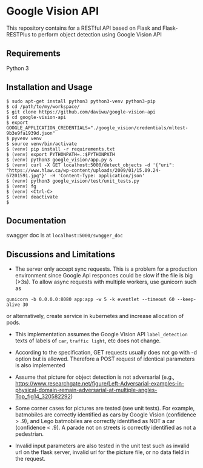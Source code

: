 # Google Vision API

This repository contains for a RESTful API based on Flask and Flask-RESTPlus to perform object detection using Google Vision API

## Requirements
Python 3

## Installation and Usage

```
$ sudo apt-get install python3 python3-venv python3-pip
$ cd /path/to/my/workspace/
$ git clone https://github.com/daviwu/google-vision-api
$ cd google-vision-api
$ export GOOGLE_APPLICATION_CREDENTIALS="./google_vision/credentials/mltest-9b3e9fa1939d.json"
$ pyvenv venv
$ source venv/bin/activate
$ (venv) pip install -r requirements.txt
$ (venv) export PYTHONPATH=.:$PYTHONPATH
$ (venv) python3 google_vision/app.py &
$ (venv) curl -X GET localhost:5000/detect_objects -d '{"uri": "https://www.hlaw.ca/wp-content/uploads/2009/01/15.09.24-67201591.jpg"}' -H 'Content-Type: application/json'
$ (venv) python3 google_vision/test/unit_tests.py
$ (venv) fg
$ (venv) <Ctrl-C>
$ (venv) deactivate
$
```

## Documentation
swagger doc is at `localhost:5000/swagger_doc`

## Discussions and Limitations

* The server only accept sync requests. This is a problem for a production environment since Google Api responces could be slow if the file is big (>3s). To allow async requests with multiple workers, use gunicorn such as
```
gunicorn -b 0.0.0.0:8080 app:app -w 5 -k eventlet --timeout 60 --keep-alive 30
```
or alternatively, create service in kubernetes and increase allocation of pods.

* This implementation assumes the Google Vision API `label_detection` texts of labels of `car`, `traffic light`, etc does not change.

* According to the specification, GET requests usually does not go with -d option but is allowed. Therefore a POST request of identical parameters is also implemented

* Assume that picture for object detection is not adversarial (e.g., https://www.researchgate.net/figure/Left-Adversarial-examples-in-physical-domain-remain-adversarial-at-multiple-angles-Top_fig14_320582292)

* Some corner cases for pictures are tested (see unit tests). For example, batmobiles are correctly identified as cars by Google Vision (confidence > .9), and Lego batmobiles are correctly identified as NOT a car (confidence < .9). A parade not on streets is correctly identified as not a pedestrian.

* Invalid input parameters are also tested in the unit test such as invalid url on the flask server, invalid url for the picture file, or no data field in the request.
